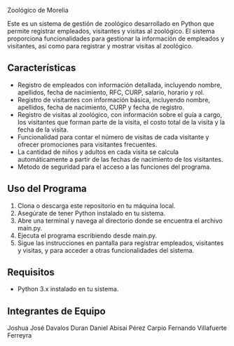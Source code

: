  Zoológico de Morelia

Este es un sistema de gestión de zoológico desarrollado en Python que permite registrar empleados, visitantes y visitas al zoológico. 
El sistema proporciona funcionalidades para gestionar la información de empleados y visitantes, así como para registrar y mostrar visitas al zoológico.

## Características

- Registro de empleados con información detallada, incluyendo nombre, apellidos, fecha de nacimiento, RFC, CURP, salario, horario y rol.
- Registro de visitantes con información básica, incluyendo nombre, apellidos, fecha de nacimiento, CURP y fecha de registro.
- Registro de visitas al zoológico, con información sobre el guía a cargo, los visitantes que forman parte de la visita, el costo total de la visita y la fecha de la visita.
- Funcionalidad para contar el número de visitas de cada visitante y ofrecer promociones para visitantes frecuentes.
- La cantidad de niños y adultos en cada visita se calcula automáticamente a partir de las fechas de nacimiento de los visitantes.
- Metodo de seguridad para el acceso a las funciones del programa.

## Uso del Programa

1. Clona o descarga este repositorio en tu máquina local.
2. Asegúrate de tener Python instalado en tu sistema.
3. Abre una terminal y navega al directorio donde se encuentra el archivo main.py.
4. Ejecuta el programa escribiendo desde main.py.
5. Sigue las instrucciones en pantalla para registrar empleados, visitantes y visitas, y para acceder a otras funcionalidades del sistema.

## Requisitos

- Python 3.x instalado en tu sistema.

## Integrantes de Equipo
Joshua José Davalos Duran 
Daniel Abisai Pérez Carpio 
Fernando Villafuerte Ferreyra
